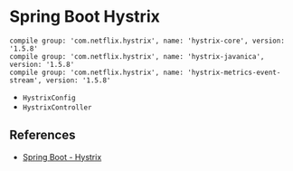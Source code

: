 # Spring Boot Hystrix

```
compile group: 'com.netflix.hystrix', name: 'hystrix-core', version: '1.5.8'
compile group: 'com.netflix.hystrix', name: 'hystrix-javanica', version: '1.5.8'
compile group: 'com.netflix.hystrix', name: 'hystrix-metrics-event-stream', version: '1.5.8'
```

- `HystrixConfig`
- `HystrixController`

## References
- [Spring Boot - Hystrix](https://www.tutorialspoint.com/spring_boot/spring_boot_hystrix.htm)